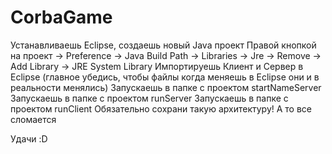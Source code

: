 # CorbaGame

Устанавливаешь Eclipse, создаешь новый Java проект
Правой кнопкой на проект -> Preference -> Java Build Path -> Libraries -> Jre -> Remove -> Add Library -> JRE System Library
Импортируешь Клиент и Сервер в Eclipse (главное убедись, чтобы файлы когда меняешь в Eclipse они и в реальности менялись)
Запускаешь в папке с проектом startNameServer
Запускаешь в папке с проектом runServer
Запускаешь в папке с проектом runClient
Обязательно сохрани такую архитектуру! А то все сломается

Удачи :D
